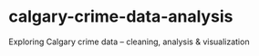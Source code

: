 # calgary-crime-data-analysis
Exploring Calgary crime data – cleaning, analysis &amp; visualization

